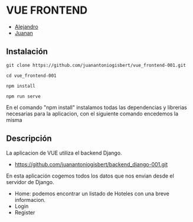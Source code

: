 # VUE FRONTEND

- [Alejandro](https://github.com/ALEJ4NDRO29/)
- [Juanan](https://github.com/juanantoniogisbert)


## Instalación
    git clone https://github.com/juanantoniogisbert/vue_frontend-001.git

    cd vue_frontend-001

    npm install

    npm run serve

En el comando "npm install" instalamos todas las dependencias y librerias necesarias para la aplicacion, con el siguiente comando encedemos la misma

## Descripción 

La aplicacion de VUE utiliza el backend Django.

 - https://github.com/juanantoniogisbert/backend_django-001.git


En esta aplicación cogemos todos los datos que nos envian desde el servidor de Django.
- Home: podemos encontrar un listado de Hoteles con una breve informacion.
- Login
- Register
